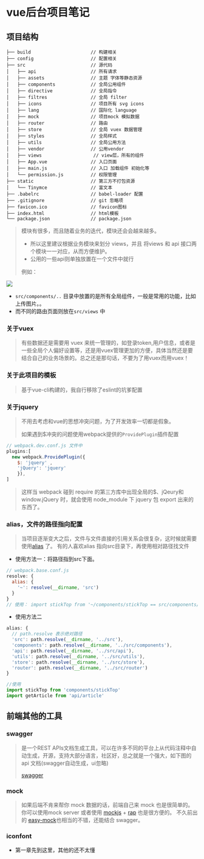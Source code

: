 # vue后台项目笔记

## 项目结构

```
├── build                      // 构建相关  
├── config                     // 配置相关
├── src                        // 源代码
│   ├── api                    // 所有请求
│   ├── assets                 // 主题 字体等静态资源
│   ├── components             // 全局公用组件
│   ├── directive              // 全局指令
│   ├── filtres                // 全局 filter
│   ├── icons                  // 项目所有 svg icons
│   ├── lang                   // 国际化 language
│   ├── mock                   // 项目mock 模拟数据
│   ├── router                 // 路由
│   ├── store                  // 全局 vuex 数据管理
│   ├── styles                 // 全局样式
│   ├── utils                  // 全局公用方法
│   ├── vendor                 // 公用vendor
│   ├── views                   // view层，所有的组件
│   ├── App.vue                // 入口页面
│   ├── main.js                // 入口 加载组件 初始化等
│   └── permission.js          // 权限管理
├── static                     // 第三方不打包资源
│   └── Tinymce                // 富文本
├── .babelrc                   // babel-loader 配置
├── .gitignore                 // git 忽略项
├── favicon.ico                // favicon图标
├── index.html                 // html模板
└── package.json               // package.json
```

> 模块有很多，而且随着业务的迭代，模块还会会越来越多。
>
> - 所以这里建议根据业务模块来划分 views，并且 将views 和 api 接口两个模块一一对应，从而方便维护。
> - 公用的一些api则单独放置在一个文件中就行
>
> 例如：

![](https://user-gold-cdn.xitu.io/2017/5/3/c185f7d37a268a1ff4044ff60f5341c0?imageslim)

- `src/components/..` 目录中放置的是所有全局组件，一般是常用的功能，比如上传图片。。
- 而不同的路由页面则放在`src/views` 中

### 关于vuex

> 有些数据还是需要用 vuex 来统一管理的，如登录token,用户信息，或者是一些全局个人偏好设置等，还是用vuex管理更加的方便，具体当然还是要结合自己的业务场景的。总之还是那句话，不要为了用vuex而用vuex！

### 关于此项目的模板

> 基于vue-cli构建的，我自行移除了eslint的坑爹配置

### 关于jquery

> 不用去考虑和vue的思想冲突问题，为了开发效率一切都是假象。
>
> 如果遇到$冲突的问题使用webpack提供的`ProvidePlugin`插件配置

```js
// webpack.dev.conf.js 文件中
plugins:[
  new webpack.ProvidePlugin({
    $: 'jquery' ,
    'jQuery': 'jquery'
	}),
]
```

> 这样当 webpack 碰到 require 的第三方库中出现全局的$、jQeury和window.jQuery 时，就会使用 node_module 下 jquery 包 export 出来的东西了。

### alias，文件的路径指向配置

> 当项目逐渐变大之后，文件与文件直接的引用关系会很复杂，这时候就需要使用[alias](https://link.juejin.im/?target=https%3A%2F%2Fwebpack.js.org%2Fconfiguration%2Fresolve%2F) 了。
> 有的人喜欢alias 指向src目录下，再使用相对路径找文件

- 使用方法一：将路径指到src下面。

```js
// webpack.base.conf.js
resolve: {
  alias: {
    '~': resolve(__dirname, 'src')
  }
}
// 使用： import stickTop from '~/components/stickTop == src/components/stickTop
```

- 使用方法二

```js
alias: {
  // path.resolve 表示绝对路径
  'src': path.resolve(__dirname, '../src'),
  'components': path.resolve(__dirname, '../src/components'),
  'api': path.resolve(__dirname, '../src/api'),
  'utils': path.resolve(__dirname, '../src/utils'),
  'store': path.resolve(__dirname, '../src/store'),
  'router': path.resolve(__dirname, '../src/router')
}

//使用
import stickTop from 'components/stickTop'
import getArticle from 'api/article'
```

## 前端其他的工具

### **swagger**

> 是一个REST APIs文档生成工具，可以在许多不同的平台上从代码注释中自动生成，开源，支持大部分语言，社区好，总之就是一个强大，如下图的api 文档(swagger自动生成，ui忽略)
>
> [swagger](https://swagger.io/)

### mock

> 如果后端不肯来帮你 mock 数据的话，前端自己来 mock 也是很简单的。你可以使用mock server 或者使用 [mockjs](https://link.juejin.im?target=https%3A%2F%2Fgithub.com%2Fbadoo%2FMockJS) + [rap](https://link.juejin.im?target=https%3A%2F%2Fgithub.com%2Fthx%2FRAP) 也是很方便的。
>  不久前出的 [easy-mock](https://link.juejin.im?target=https%3A%2F%2Feasy-mock.com%2F)也相当的不错，还能结合 swagger。

### iconfont

- 第一章先到这里，其他的还不太懂